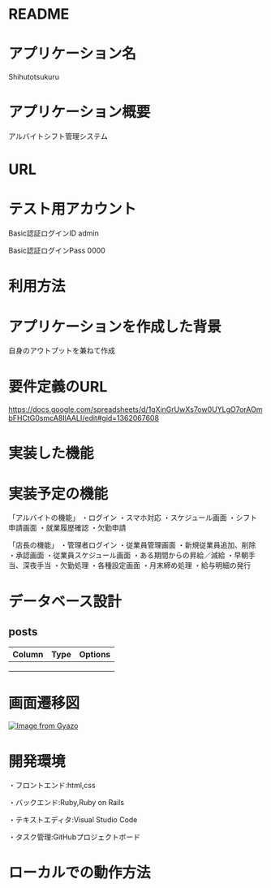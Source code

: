 # README

# アプリケーション名
Shihutotsukuru

# アプリケーション概要
アルバイトシフト管理システム

# URL


# テスト用アカウント
Basic認証ログインID admin

Basic認証ログインPass 0000

# 利用方法

# アプリケーションを作成した背景
自身のアウトプットを兼ねて作成

# 要件定義のURL
https://docs.google.com/spreadsheets/d/1gXinGrUwXs7ow0UYLgO7orAOmbFHCtG0smcA8IlAALI/edit#gid=1362067608

# 実装した機能

# 実装予定の機能
「アルバイトの機能」
・ログイン
・スマホ対応
・スケジュール画面
・シフト申請画面
・就業履歴確認
・欠勤申請

「店長の機能」
・管理者ログイン
・従業員管理画面
・新規従業員追加、削除
・承認画面
・従業員スケジュール画面
・ある期間からの昇給／減給
・早朝手当、深夜手当
・欠勤処理
・各種設定画面
・月末締め処理
・給与明細の発行

# データベース設計

## posts

|Column         |Type      |Options      |
|---------------|----------|-------------|
|  |  |  |
|  |  |  |
|  |  |  |

# 画面遷移図
[![Image from Gyazo](https://i.gyazo.com/6a01dc8795b4624de2c23b3a51828a61.png)](https://gyazo.com/6a01dc8795b4624de2c23b3a51828a61)

# 開発環境
・フロントエンド:html,css

・バックエンド:Ruby,Ruby on Rails

・テキストエディタ:Visual Studio Code

・タスク管理:GitHubプロジェクトボード

# ローカルでの動作方法